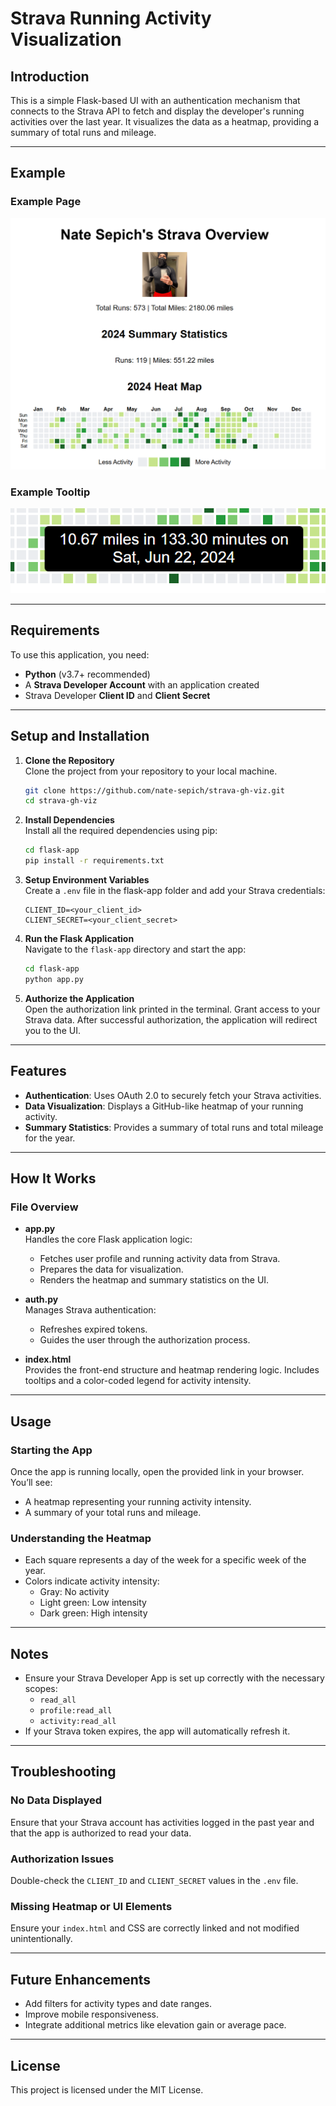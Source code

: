 # Strava Running Activity Visualization

## Introduction
This is a simple Flask-based UI with an authentication mechanism that connects to the Strava API to fetch and display the developer's running activities over the last year. It visualizes the data as a heatmap, providing a summary of total runs and mileage.

---

## Example
### Example Page

![Example Page](docs/page.png)

### Example Tooltip

![Example Tooltip](docs/tooltip.png)

---

## Requirements
To use this application, you need:
- **Python** (v3.7+ recommended)
- A **Strava Developer Account** with an application created
- Strava Developer **Client ID** and **Client Secret**

---

## Setup and Installation

1. **Clone the Repository**  
    Clone the project from your repository to your local machine.

    ```bash
    git clone https://github.com/nate-sepich/strava-gh-viz.git
    cd strava-gh-viz
    ```

2. **Install Dependencies**  
    Install all the required dependencies using pip:

    ```bash
    cd flask-app
    pip install -r requirements.txt
    ```

3. **Setup Environment Variables**  
    Create a `.env` file in the flask-app folder and add your Strava credentials:

    ```plaintext
    CLIENT_ID=<your_client_id>
    CLIENT_SECRET=<your_client_secret>
    ```

4. **Run the Flask Application**  
    Navigate to the `flask-app` directory and start the app:

    ```bash
    cd flask-app
    python app.py
    ```

5. **Authorize the Application**  
    Open the authorization link printed in the terminal.
    Grant access to your Strava data.
    After successful authorization, the application will redirect you to the UI.

---

## Features
- **Authentication**: Uses OAuth 2.0 to securely fetch your Strava activities.
- **Data Visualization**: Displays a GitHub-like heatmap of your running activity.
- **Summary Statistics**: Provides a summary of total runs and total mileage for the year.

---

## How It Works
### File Overview
- **app.py**  
  Handles the core Flask application logic:
  - Fetches user profile and running activity data from Strava.
  - Prepares the data for visualization.
  - Renders the heatmap and summary statistics on the UI.

- **auth.py**  
  Manages Strava authentication:
  - Refreshes expired tokens.
  - Guides the user through the authorization process.

- **index.html**  
  Provides the front-end structure and heatmap rendering logic.
  Includes tooltips and a color-coded legend for activity intensity.

---

## Usage
### Starting the App
Once the app is running locally, open the provided link in your browser. You’ll see:
- A heatmap representing your running activity intensity.
- A summary of your total runs and mileage.

### Understanding the Heatmap
- Each square represents a day of the week for a specific week of the year.
- Colors indicate activity intensity:
  - Gray: No activity
  - Light green: Low intensity
  - Dark green: High intensity

---

## Notes
- Ensure your Strava Developer App is set up correctly with the necessary scopes:
  - `read_all`
  - `profile:read_all`
  - `activity:read_all`
- If your Strava token expires, the app will automatically refresh it.

---

## Troubleshooting
### No Data Displayed
Ensure that your Strava account has activities logged in the past year and that the app is authorized to read your data.

### Authorization Issues
Double-check the `CLIENT_ID` and `CLIENT_SECRET` values in the `.env` file.

### Missing Heatmap or UI Elements
Ensure your `index.html` and CSS are correctly linked and not modified unintentionally.

---

## Future Enhancements
- Add filters for activity types and date ranges.
- Improve mobile responsiveness.
- Integrate additional metrics like elevation gain or average pace.

---

## License
This project is licensed under the MIT License.